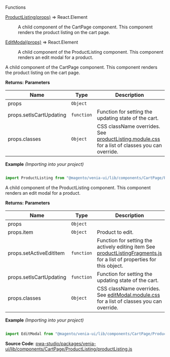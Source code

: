 
Functions

<dl>
<dt><a href="#ProductListing">ProductListing(props)</a> ⇒ <inlineCode>React.Element</inlineCode></dt>
<dd>

A child component of the CartPage component.
This component renders the product listing on the cart page.

</dd>
<dt><a href="#EditModal">EditModal(props)</a> ⇒ <inlineCode>React.Element</inlineCode></dt>
<dd>

A child component of the ProductListing component.
This component renders an edit modal for a product.

</dd>
</dl>

A child component of the CartPage component.
This component renders the product listing on the cart page.

**Returns:**
**Parameters**

| Name | Type | Description |
| --- | --- | --- |
| props | `Object` |  |
| props.setIsCartUpdating | `function` | Function for setting the updating state of the cart. |
| props.classes | `Object` | CSS className overrides. See [productListing.module.css](https://github.com/magento/pwa-studio/blob/develop/packages/venia-ui/lib/components/CartPage/ProductListing/productListing.module.css) for a list of classes you can override. |

**Example** *(Importing into your project)*

```js

import ProductListing from "@magento/venia-ui/lib/components/CartPage/ProductListing";
```

A child component of the ProductListing component.
This component renders an edit modal for a product.

**Returns:**
**Parameters**

| Name | Type | Description |
| --- | --- | --- |
| props | `Object` |  |
| props.item | `Object` | Product to edit. |
| props.setActiveEditItem | `function` | Function for setting the actively editing item See [productListingFragments.js](https://github.com/magento/pwa-studio/blob/develop/packages/venia-ui/lib/components/CartPage/ProductListing/productListingFragments.js) for a list of properties for this object. |
| props.setIsCartUpdating | `function` | Function for setting the updating state of the cart. |
| props.classes | `Object` | CSS className overrides. See [editModal.module.css](https://github.com/magento/pwa-studio/blob/develop/packages/venia-ui/lib/components/CartPage/ProductListing/EditModal/editModal.module.css) for a list of classes you can override. |

**Example** *(Importing into your project)*

```js

import EditModal from "@magento/venia-ui/lib/components/CartPage/ProductListing/EditModal";
```

**Source Code**: [pwa-studio/packages/venia-ui/lib/components/CartPage/ProductListing/productListing.js](https://github.com/magento/pwa-studio/blob/develop/packages/venia-ui/lib/components/CartPage/ProductListing/productListing.js)
